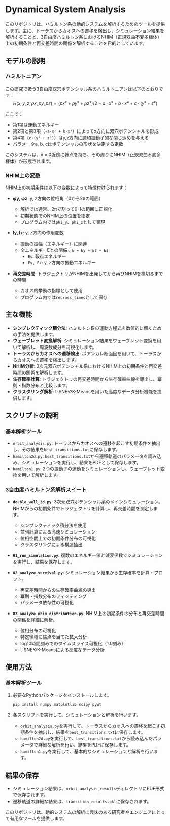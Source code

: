 # Dynamical System Analysis

このリポジトリは、ハミルトン系の動的システムを解析するためのツールを提供します。主に、トーラスからカオスへの遷移を検出し、シミュレーション結果を解析することと、3自由度ハミルトン系におけるNHIM（正規双曲不変多様体）上の初期条件と再交差時間の関係を解析することを目的としています。

## モデルの説明

### ハミルトニアン

この研究で扱う3自由度双穴ポテンシャル系のハミルトニアンは以下のとおりです：
$$H(x, y, z, px, py, pz) = (px² + py² + pz²)/2 - a·x² + b·x⁴ + c·(y² + z²)$$ 

ここで：
- 第1項は運動エネルギー
- 第2項と第3項（`-a·x² + b·x⁴`）によってx方向に双穴ポテンシャルを形成
- 第4項（`c·(y² + z²)`）はy,z方向に調和振動子的な閉じ込めを与える
- パラメータa, b, cはポテンシャルの形状を決定する定数

このシステムは、x = 0近傍に鞍点を持ち、その周りにNHIM（正規双曲不変多様体）が形成されます。

### NHIM上の変数

NHIM上の初期条件は以下の変数によって特徴付けられます：

- **φy, φz**: y, z方向の位相角（0から2πの範囲）
  - 解析では通常、2πで割って0-1の範囲に正規化
  - 初期状態でのNHIM上の位置を指定
  - プログラム内では`phi_y`、`phi_z`として表現

- **Iy, Iz**: y, z方向の作用変数
  - 振動の振幅（エネルギー）に関連
  - 全エネルギーEとの関係：`E = Ey + Ez + Es`
    - `Es`: 鞍点エネルギー
    - `Ey, Ez`: y, z方向の振動エネルギー

- **再交差時間**: トラジェクトリがNHIMを出発してから再びNHIMを横切るまでの時間
  - カオス的挙動の指標として使用
  - プログラム内では`recross_times`として保存

## 主な機能

- **シンプレクティック積分法**: ハミルトン系の運動方程式を数値的に解くための手法を提供します。
- **ウェーブレット変換解析**: シミュレーション結果をウェーブレット変換を用いて解析し、周波数成分を可視化します。
- **トーラスからカオスへの遷移検出**: ポアンカレ断面図を用いて、トーラスからカオスへの遷移を検出します。
- **NHIM分析**: 3次元双穴ポテンシャル系におけるNHIM上の初期条件と再交差時間の関係を解析します。
- **生存確率計算**: トラジェクトリの再交差時間から生存確率曲線を導出し、冪則・指数分布と比較します。
- **クラスタリング解析**: t-SNEやK-Meansを用いた高度なデータ分析機能を提供します。

## スクリプトの説明

### 基本解析ツール
- `orbit_analysis.py`: トーラスからカオスへの遷移を起こす初期条件を抽出し、その結果を`best_transitions.txt`に保存します。
- `hamilton2d.py`: `best_transitions.txt`から遷移軌道のパラメータを読み込み、シミュレーションを実行し、結果をPDFとして保存します。
- `hamilton1.py`: 2つの振動子の運動をシミュレーションし、ウェーブレット変換を用いて解析します。

### 3自由度ハミルトン系解析スイート
- **`double_well_3d.py`**: 3次元双穴ポテンシャル系のメインシミュレーション。NHIMからの初期条件でトラジェクトリを計算し、再交差時間を測定します。
  - シンプレクティック積分法を使用
  - 並列計算による高速シミュレーション
  - 位相空間上での初期条件分布の可視化
  - クラスタリングによる構造抽出

- **`01_run_simulation.py`**: 複数のエネルギー値と減衰係数でシミュレーションを実行し、結果を保存します。

- **`02_analyze_survival.py`**: シミュレーション結果から生存確率を計算・プロット。
  - 再交差時間からの生存確率曲線の導出
  - 冪則・指数分布のフィッティング
  - パラメータ依存性の可視化

- **`03_analyze_nhim_distribution.py`**: NHIM上の初期条件の分布と再交差時間の関係を詳細に解析。
  - 位相分布の可視化
  - 特定領域に焦点を当てた拡大分析
  - log10時間刻みでのタイムスライス可視化（1.0刻み）
  - t-SNEやK-Meansによる高度なデータ分析

## 使用方法

### 基本解析ツール
1. 必要なPythonパッケージをインストールします。
   ```bash
   pip install numpy matplotlib scipy pywt
   ```

2. 各スクリプトを実行して、シミュレーションと解析を行います。
   - `orbit_analysis.py`を実行して、トーラスからカオスへの遷移を起こす初期条件を抽出し、結果を`best_transitions.txt`に保存します。
   - `hamilton2d.py`を実行して、`best_transitions.txt`から読み込んだパラメータで詳細な解析を行い、結果をPDFに保存します。
   - `hamilton1.py`を実行して、基本的なシミュレーションと解析を行います。

## 結果の保存

- シミュレーション結果は、`orbit_analysis_results`ディレクトリにPDF形式で保存されます。
- 遷移軌道の詳細な結果は、`transition_results.pkl`に保存されます。

このリポジトリは、動的システムの解析に興味のある研究者やエンジニアにとって有用なツールを提供します。
